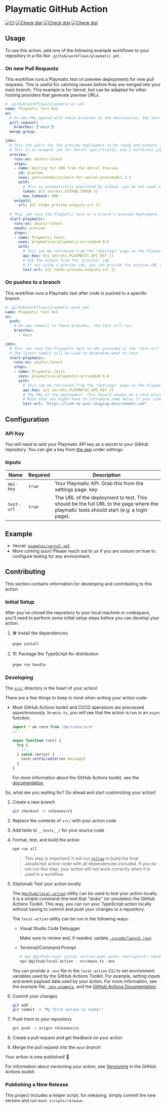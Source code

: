# Playmatic GitHub Action

[![CI](https://github.com/playmaticai/playmatic-action/actions/workflows/ci.yml/badge.svg)](https://github.com/playmaticai/playmatic-action/actions/workflows/ci.yml)
[![Check dist](https://github.com/playmaticai/playmatic-action/actions/workflows/check-dist.yml/badge.svg)](https://github.com/playmaticai/playmatic-action/actions/workflows/check-dist.yml)
[![Check dist](https://github.com/playmaticai/playmatic-action/actions/workflows/linter.yml/badge.svg)](https://github.com/playmaticai/playmatic-action/actions/workflows/linter.yml)
[![Check dist](https://github.com/playmaticai/playmatic-action/actions/workflows/codeql-analysis.yml/badge.svg)](https://github.com/playmaticai/playmatic-action/actions/workflows/codeql-analysis.yml)

## Usage

To use this action, add one of the following example workflows to your repository in a file like `.github/workflows/playmatic.yml`.

### On new Pull Requests

This workflow runs a Playmatic test on preview deployments for new pull requests. This is useful for catching issues before they are merged into your main branch. This example is for Vercel, but can be adapted for other hosting providers that generate preview URLs.

```yaml
# .github/workflows/playmatic-pr.yml
name: Playmatic Test Run
on:
  # On new PRs opened with these branches as the destination, the test will run.
  pull_request:
    branches: ["main"]
  merge_group:

jobs:
  # This job waits for the preview deployment to be ready and outputs its URL.
  # This is an example job for Vercel specifically. Use a different job if you are not using Vercel.
  preview:
    runs-on: ubuntu-latest
    steps:
    - name: Waiting for 200 from the Vercel Preview
      id: preview
      uses: patrickedqvist/wait-for-vercel-preview@v1.3.1
      with:
        # This is automatically populated by GitHub, you do not need to add this secret
        token: ${{ secrets.GITHUB_TOKEN }}
        max_timeout: 600
    outputs:
      url: ${{ steps.preview.outputs.url }}
    
  # This job runs the Playmatic test on a branch's preview deployment.
  start-playmatic:
    runs-on: ubuntu-latest
    needs: preview
    steps:
    - name: Playmatic tests
      uses: playmaticai/playmatic-action@v0.0.6
      with:
        # This can be retrieved from the "Settings" page on the Playmatic dashboard.
        api-key: ${{ secrets.PLAYMATIC_API_KEY }}
        # Use the output from the 'preview' job.
        # If not using a preview job, you can provide the preview URL directly.
        test-url: ${{ needs.preview.outputs.url }}
```

### On pushes to a branch

This workflow runs a Playmatic test after code is pushed to a specific branch.

```yaml
# .github/workflows/playmatic-push.yml
name: Playmatic Test Run
on:
  push:
    # On new commits to these branches, the test will run.
    branches:
      - main

jobs:    
  # This job runs the Playmatic test on URL provided in the "test-url" field.
  # The latest commit will be used to determine what to test.
  start-playmatic:
    runs-on: ubuntu-latest
    steps:
    - name: Playmatic tests
      uses: playmaticai/playmatic-action@v0.0.6
      with:
        # This can be retrieved from the "Settings" page on the Playmatic dashboard.
        api-key: ${{ secrets.PLAYMATIC_API_KEY }}
        # The URL of the deployment. This should always be a test environment (e.g. staging)
        # Note that you might have to introduce some delay if your code need to be built and deployed after being merged to the branch
        test-url: "https://link-to-your-staging-environment.com"
```

## Configuration

### API Key

You will need to add your Playmatic API key as a secret to your GitHub repository. You can get a key from [the app](https://app.playmatic.ai/) under settings.

### Inputs

| Name       | Required | Description                                                                                                                              |
| ---------- | -------- | ---------------------------------------------------------------------------------------------------------------------------------------- |
| `api-key`  | `true`   | Your Playmatic API. Grab this from the settings page. key.                                                                                                                  |
| `test-url` | `true`   | The URL of the deployment to test. This should be the full URL to the page where the playmatic tests should start (e.g. a login page).            |

## Example

* Vercel: [`examples/vercel.yml`](./examples/vercel.yml).
* More coming soon! Please reach out to us if you are unsure on how to configure testing for any environment.

## Contributing

This section contains information for developing and contributing to this action.

### Initial Setup

After you've cloned the repository to your local machine or codespace, you'll
need to perform some initial setup steps before you can develop your action.

1. :hammer_and_wrench: Install the dependencies

   ```bash
   pnpm install
   ```

1. :building_construction: Package the TypeScript for distribution

   ```bash
   pnpm run bundle
   ```

### Developing

The [`src/`](./src/) directory is the heart of your action!

There are a few things to keep in mind when writing your action code:

* Most GitHub Actions toolkit and CI/CD operations are processed asynchronously.
  In `main.ts`, you will see that the action is run in an `async` function.

  ```javascript
  import * as core from '@actions/core'
  //...

  async function run() {
    try {
      //...
    } catch (error) {
      core.setFailed(error.message)
    }
  }
  ```

  For more information about the GitHub Actions toolkit, see the
  [documentation](https://github.com/actions/toolkit/blob/master/README.md).

So, what are you waiting for? Go ahead and start customizing your action!

1. Create a new branch

   ```bash
   git checkout -b releases/v1
   ```

1. Replace the contents of `src/` with your action code
1. Add tests to `__tests__/` for your source code
1. Format, test, and build the action

   ```bash
   npm run all
   ```

   > This step is important! It will run [`rollup`](https://rollupjs.org/) to
   > build the final JavaScript action code with all dependencies included. If
   > you do not run this step, your action will not work correctly when it is
   > used in a workflow.

1. (Optional) Test your action locally

   The [`@github/local-action`](https://github.com/github/local-action) utility
   can be used to test your action locally. It is a simple command-line tool
   that "stubs" (or simulates) the GitHub Actions Toolkit. This way, you can run
   your TypeScript action locally without having to commit and push your changes
   to a repository.

   The `local-action` utility can be run in the following ways:

   * Visual Studio Code Debugger

     Make sure to review and, if needed, update
     [`.vscode/launch.json`](./.vscode/launch.json)

   * Terminal/Command Prompt

     ```bash
     # npx @github/local action <action-yaml-path> <entrypoint> <dotenv-file>
     npx @github/local-action . src/main.ts .env
     ```

   You can provide a `.env` file to the `local-action` CLI to set environment
   variables used by the GitHub Actions Toolkit. For example, setting inputs and
   event payload data used by your action. For more information, see the example
   file, [`.env.example`](./.env.example), and the
   [GitHub Actions Documentation](https://docs.github.com/en/actions/learn-github-actions/variables#default-environment-variables).

1. Commit your changes

   ```bash
   git add .
   git commit -m "My first action is ready!"
   ```

1. Push them to your repository

   ```bash
   git push -u origin releases/v1
   ```

1. Create a pull request and get feedback on your action
1. Merge the pull request into the `main` branch

Your action is now published! :rocket:

For information about versioning your action, see
[Versioning](https://github.com/actions/toolkit/blob/master/docs/action-versioning.md)
in the GitHub Actions toolkit.

### Publishing a New Release

This project includes a helper script, for releasing, simply commit the new version and run `bash scripts/release`.

